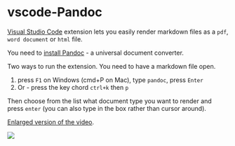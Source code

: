 # vscode-Pandoc

[Visual Studio Code](https://code.visualstudio.com/) extension lets you easily render markdown files as a `pdf`, `word document` or `html` file.

You need to [install Pandoc](http://pandoc.org/installing.html) - a universal document converter.

Two ways to run the extension. You need to have a markdown file open.

1. press `F1` on Windows (cmd+P on Mac), type `pandoc`, press `Enter`
2. Or - press the key chord `ctrl+k` then `p`
 
Then choose from the list what document type you want to render and press `enter` (you can also type in the box rather than cursor around).

[Enlarged version of the video](https://raw.githubusercontent.com/dfinke/vscode-pandoc/master/images/vscodePandoc.gif).

![](https://raw.githubusercontent.com/dfinke/vscode-pandoc/master/images/vscodePandoc.gif)